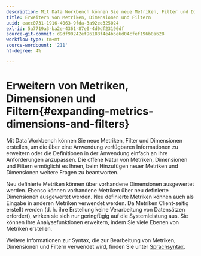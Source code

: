 ```yaml
---
description: Mit Data Workbench können Sie neue Metriken, Filter und Dimensionen erstellen, um die über eine Anwendung verfügbaren Informationen zu erweitern oder die Definitionen in der Anwendung einfach an Ihre Anforderungen anzupassen. Die offene Natur von Metriken, Dimensionen und Filtern ermöglicht es Ihnen, beim Hinzufügen neuer Metriken und Dimensionen weitere Fragen zu beantworten.
title: Erweitern von Metriken, Dimensionen und Filtern
uuid: eaec0731-1916-4063-9fda-3a92ee325024
exl-id: 5a7719a3-ba2e-4361-87e0-4d0df23196df
source-git-commit: d9df90242ef96188f4e4b5e6d04cfef196b0a628
workflow-type: tm+mt
source-wordcount: '211'
ht-degree: 4%

---
```


# Erweitern von Metriken, Dimensionen und Filtern{#expanding-metrics-dimensions-and-filters}

Mit Data Workbench können Sie neue Metriken, Filter und Dimensionen erstellen, um die über eine Anwendung verfügbaren Informationen zu erweitern oder die Definitionen in der Anwendung einfach an Ihre Anforderungen anzupassen. Die offene Natur von Metriken, Dimensionen und Filtern ermöglicht es Ihnen, beim Hinzufügen neuer Metriken und Dimensionen weitere Fragen zu beantworten.

Neu definierte Metriken können über vorhandene Dimensionen ausgewertet werden. Ebenso können vorhandene Metriken über neu definierte Dimensionen ausgewertet werden. Neu definierte Metriken können auch als Eingabe in anderen Metriken verwendet werden. Da Metriken Client-seitig erstellt werden (d. h. ihre Erstellung keine Verarbeitung von Datensätzen erfordert), wirken sie sich nur geringfügig auf die Systemleistung aus. Sie können Ihre Analysefunktionen erweitern, indem Sie viele Ebenen von Metriken erstellen.

Weitere Informationen zur Syntax, die zur Bearbeitung von Metriken, Dimensionen und Filtern verwendet wird, finden Sie unter [Sprachsyntax](https://docs.adobe.com/content/help/en/data-workbench/using/client/qry-lang-syntx/c-qry-lang-syntx.html).
